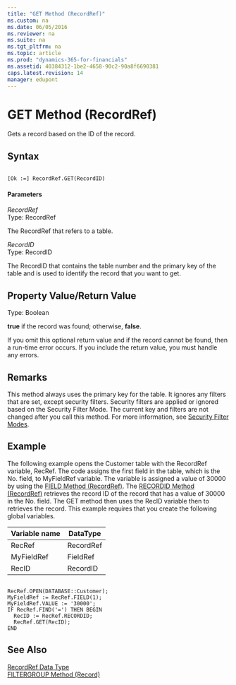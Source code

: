 ```yaml
---
title: "GET Method (RecordRef)"
ms.custom: na
ms.date: 06/05/2016
ms.reviewer: na
ms.suite: na
ms.tgt_pltfrm: na
ms.topic: article
ms.prod: "dynamics-365-for-financials"
ms.assetid: 40384312-1be2-4658-90c2-90a8f6690381
caps.latest.revision: 14
manager: edupont
---
```

# GET Method (RecordRef)
Gets a record based on the ID of the record.  
  
## Syntax  
  
```  
  
[Ok :=] RecordRef.GET(RecordID)  
```  
  
#### Parameters  
 *RecordRef*  
 Type: RecordRef  
  
 The RecordRef that refers to a table.  
  
 *RecordID*  
 Type: RecordID  
  
 The RecordID that contains the table number and the primary key of the table and is used to identify the record that you want to get.  
  
## Property Value/Return Value  
 Type: Boolean  
  
 **true** if the record was found; otherwise, **false**.  
  
 If you omit this optional return value and if the record cannot be found, then a run-time error occurs. If you include the return value, you must handle any errors.  
  
## Remarks  
 This method always uses the primary key for the table. It ignores any filters that are set, except security filters. Security filters are applied or ignored based on the Security Filter Mode. The current key and filters are not changed after you call this method. For more information, see [Security Filter Modes](Security-Filter-Modes.md).  
  
## Example  
 The following example opens the Customer table with the RecordRef variable, RecRef. The code assigns the first field in the table, which is the No. field, to MyFieldRef variable. The variable is assigned a value of 30000 by using the [FIELD Method \(RecordRef\)](devenv-FIELD-Method-RecordRef.md). The [RECORDID Method \(RecordRef\)](devenv-RECORDID-Method-RecordRef.md) retrieves the record ID of the record that has a value of 30000 in the No. field. The GET method then uses the RecID variable then to retrieves the record. This example requires that you create the following global variables.  
  
|Variable name|DataType|  
|-------------------|--------------|  
|RecRef|RecordRef|  
|MyFieldRef|FieldRef|  
|RecID|RecordID|  
  
```  
  
RecRef.OPEN(DATABASE::Customer);  
MyFieldRef := RecRef.FIELD(1);  
MyFieldRef.VALUE := '30000';  
IF RecRef.FIND('=') THEN BEGIN  
  RecID := RecRef.RECORDID;  
  RecRef.GET(RecID);  
END  
```  
  
## See Also  
 [RecordRef Data Type](RecordRef-Data-Type.md)   
 [FILTERGROUP Method \(Record\)](devenv-FILTERGROUP-Method-Record.md)